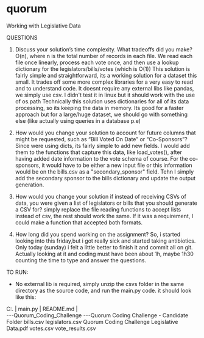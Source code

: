 # quorum
 Working with Legislative Data

QUESTIONS

1. Discuss your solution’s time complexity. What tradeoffs did you make?
O(n), where n is the total number of records in each file.
We read each file once linearly, process each vote once, and then use a lookup dictionary for the legislators/bills/votes (which is O(1))
This solution is fairly simple and straightforward, its a working solution for a dataset this small.
It trades off some more complex libraries for a very easy to read and to understand code.
It doesnt require any external libs like pandas, we simply use csv.
I didn't test it in linux but it should work with the use of os.path
Technically this solution uses dictionaries for all of its data processing, so its keeping the data in memory.
Its good for a faster approach but for a large/huge dataset, we should go with something else (like actually using queries in a database p.e)

2. How would you change your solution to account for future columns that might be requested, such as “Bill Voted On Date” or “Co-Sponsors”?
Since were using dicts, its fairly simple to add new fields.
I would add them to the functions that capture this data, like load_votes(), after having added date information to the vote schema of course.
For the co-sponsors, it would have to be either a new input file or this information would be on the bills.csv as a "secondary_sponsor" field.
Tehn I simply add the secondary sponsor to the bills dictionary and update the output generation.

3. How would you change your solution if instead of receiving CSVs of data, you were given a list of legislators or bills that you should generate a CSV for?
simply replace the file reading functions to accept lists instead of csv, the rest should work the same.
If it was a requirement, I could make a function that accepted both formats.

4. How long did you spend working on the assignment?
So, i started looking into this friday,but i got really sick and started taking antibiotics. Only today (sunday) i felt a little better to finish it and commit all on git.
Actually looking at it and coding must have been about 1h, maybe 1h30 counting the time to type and answer the questions.

TO RUN:

- No external lib is required, simply unzip the csvs folder in the same directory as the source code, and run the main.py code.
it should look like this:

C:.
|   main.py
|   README.md
|   
\---Quorum_Coding_Challenge
    \---Quorum Coding Challenge - Candidate Folder
            bills.csv
            legislators.csv
            Quorum Coding Challenge Legislative Data.pdf
            votes.csv
            vote_results.csv